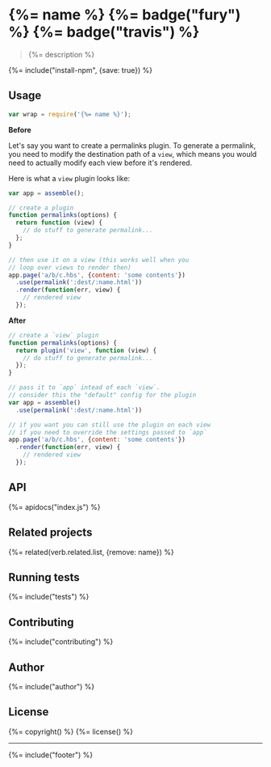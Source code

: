 # {%= name %} {%= badge("fury") %} {%= badge("travis") %}

> {%= description %}

{%= include("install-npm", {save: true}) %}

## Usage

```js
var wrap = require('{%= name %}');
```

**Before**

Let's say you want to create a permalinks plugin. To generate a permalink, you need to modify the destination path of a `view`, which means you would need to actually modify each view before it's rendered. 

Here is what a `view` plugin looks like:

```js
var app = assemble();

// create a plugin
function permalinks(options) {
  return function (view) {
    // do stuff to generate permalink...
  };
}

// then use it on a view (this works well when you 
// loop over views to render then)
app.page('a/b/c.hbs', {content: 'some contents'})
  .use(permalink(':dest/:name.html'))
  .render(function(err, view) {
    // rendered view
  });
```

**After**

```js
// create a `view` plugin
function permalinks(options) {
  return plugin('view', function (view) {
    // do stuff to generate permalink...
  });
}

// pass it to `app` intead of each `view`. 
// consider this the "default" config for the plugin
var app = assemble()
  .use(permalink(':dest/:name.html'))

// if you want you can still use the plugin on each view 
// if you need to override the settings passed to `app`
app.page('a/b/c.hbs', {content: 'some contents'})
  .render(function(err, view) {
    // rendered view
  });
```

## API
{%= apidocs("index.js") %}

## Related projects
{%= related(verb.related.list, {remove: name}) %}

## Running tests
{%= include("tests") %}

## Contributing
{%= include("contributing") %}

## Author
{%= include("author") %}

## License
{%= copyright() %}
{%= license() %}

***

{%= include("footer") %}
